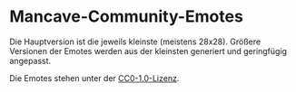 # Mancave-Community-Emotes

Die Hauptversion ist die jeweils kleinste (meistens 28x28).
Größere Versionen der Emotes werden aus der kleinsten generiert und geringfügig angepasst.

Die Emotes stehen unter der [CC0-1.0-Lizenz](https://creativecommons.org/publicdomain/zero/1.0/deed.de).